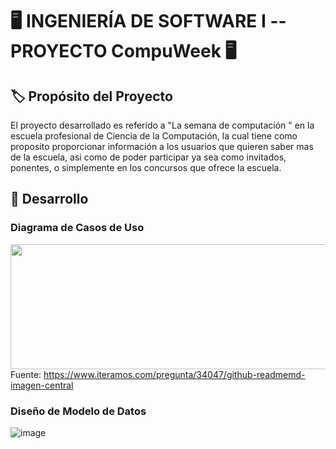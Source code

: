  #  :desktop_computer: INGENIERÍA DE SOFTWARE I --PROYECTO CompuWeek :desktop_computer: 
## :label: Propósito del Proyecto
El  proyecto desarrollado es referido a "La semana de computación " en la escuela profesional de Ciencia de la Computación, la cual tiene como proposito proporcionar información a los usuarios que quieren saber mas de la escuela, asi como de poder participar ya sea como invitados, ponentes, o simplemente en los concursos que ofrece la escuela.
## :red_circle: Desarrollo
### Diagrama de Casos de Uso
<span class="hljs-tag"><img align="left" width="600" height="200" src="[https://www.python.org/python-.png](https://github.com/UbertoGC/IS-Trabajo/blob/main/Recursos/diagrama_casos_uso.png)">

Fuente: https://www.iteramos.com/pregunta/34047/github-readmemd-imagen-central
### Diseño de Modelo de Datos 
![image](https://github.com/UbertoGC/IS-Trabajo/blob/main/Recursos/modelo.jpg)
